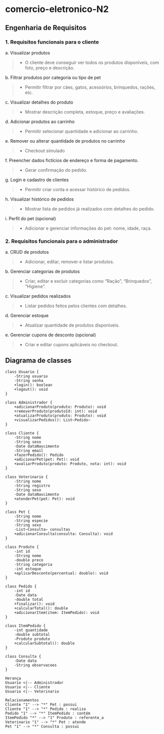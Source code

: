 # comercio-eletronico-N2
## Engenharia de Requisitos
### 1. Requisitos funcionais para o cliente
a. Visualizar produtos
> - O cliente deve conseguir ver todos os produtos disponíveis, com foto, preço e descrição.

b. Filtrar produtos por categoria ou tipo de pet
> - Permitir filtrar por cães, gatos, acessórios, brinquedos, rações, etc.

c. Visualizar detalhes do produto
> - Mostrar descrição completa, estoque, preço e avaliações.

d. Adicionar produtos ao carrinho
> - Permitir selecionar quantidade e adicionar ao carrinho.

e. Remover ou alterar quantidade de produtos no carrinho
> - Checkout simulado

f. Preencher dados fictícios de endereço e forma de pagamento.
> - Gerar confirmação do pedido.

g. Login e cadastro de clientes
> - Permitir criar conta e acessar histórico de pedidos.

h. Visualizar histórico de pedidos
> - Mostrar lista de pedidos já realizados com detalhes do pedido.

i. Perfil do pet (opcional)
> - Adicionar e gerenciar informações do pet: nome, idade, raça.


### 2. Requisitos funcionais para o administrador
a. CRUD de produtos
> - Adicionar, editar, remover e listar produtos.

b. Gerenciar categorias de produtos
> - Criar, editar e excluir categorias como “Ração”, “Brinquedos”, “Higiene”.

c. Visualizar pedidos realizados
> - Listar pedidos feitos pelos clientes com detalhes.

d. Gerenciar estoque
> - Atualizar quantidade de produtos disponíveis.

e. Gerenciar cupons de desconto (opcional)
> - Criar e editar cupons aplicáveis no checkout.

## Diagrama de classes
    class Usuario {
        -String usuario
        -String senha
        +login(): boolean
        +logout(): void
    }

    class Administrador {
        +adicionarProduto(produto: Produto): void
        +removerProduto(produtoId: int): void
        +atualizarProduto(produto: Produto): void
        +visualizarPedidos(): List~Pedido~
    }

    class Cliente {
        -String nome
        -String sexo
        -Date dataNascimento
        -String email
        +fazerPedido(): Pedido
        +adicionarPet(pet: Pet): void
        +avaliarProduto(produto: Produto, nota: int): void
    }

    class Veterinario {
        -String nome
        -String registro
        -String sexo
        -Date dataNascimento
        +atenderPet(pet: Pet): void
    }

    class Pet {
        -String nome
        -String especie
        -String sexo
        -List~Consulta~ consultas
        +adicionarConsulta(consulta: Consulta): void
    }

    class Produto {
        -int id
        -String nome
        -double preco
        -String categoria
        -int estoque
        +aplicarDesconto(percentual: double): void
    }

    class Pedido {
        -int id
        -Date data
        -double total
        +finalizar(): void
        +calcularTotal(): double
        +adicionarItem(item: ItemPedido): void
    }

    class ItemPedido {
        -int quantidade
        -double subtotal
        -Produto produto
        +calcularSubtotal(): double
    }

    class Consulta {
        -Date data
        -String observacoes
    }

    Herança
    Usuario <|-- Administrador
    Usuario <|-- Cliente
    Usuario <|-- Veterinario

    Relacionamentos
    Cliente "1" --> "*" Pet : possui
    Cliente "1" --> "*" Pedido : realiza
    Pedido "1" --> "*" ItemPedido : contém
    ItemPedido "*" --> "1" Produto : referente_a
    Veterinario "1" --> "*" Pet : atende
    Pet "1" --> "*" Consulta : possui
